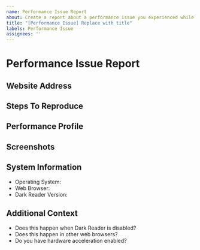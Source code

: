 ```yaml
---
name: Performance Issue Report
about: Create a report about a performance issue you experienced while using Dark Reader.
title: "[Performance Issue] Replace with title"
labels: Performance Issue
assignees: ''
---
```


<!--
  Please do NOT delete this template.
  Fill out every section of this report and remove any unneeded ones.
  Failure to follow these requirements will result in this being closed.

  Before submitting, please perform the following steps:

  1. Search for any existing report about this issue.
  2. Restart your web browser to check if that resolves this issue.
  3. Make sure you can recreate this issue in a new web browser profile.
  4. Place a brief description in the title of this report.

  Thank you for taking the time to report this issue.
-->


# Performance Issue Report

## Website Address
<!-- Provide the website address. -->

## Steps To Reproduce
<!-- Provide steps to reproduce this performance issue.
- Go to example.com.
- Hover over the example button.
- Notice spikes in CPU usage.
-->

## Performance Profile
<!-- Provide a link to a Chromium or Firefox profile. -->

## Screenshots
<!-- If applicable, add screenshots to help explain this performance issue. -->

## System Information
<!--
  Specify the operating system, web browser name and version, and the Dark Reader version.
  Please do an online search for help if you are not familiar with how to get this information.
-->

- Operating System: <!-- e.g. Windows, macOS, Linux -->
- Web Browser: <!-- e.g. Chrome 91, Firefox 90, Edge 91, Safari 14 -->
- Dark Reader Version: <!-- e.g. 4.9.34 -->

## Additional Context
- Does this happen when Dark Reader is disabled?
- Does this happen in other web browsers?
- Do you have hardware acceleration enabled?

<!-- Provide any additional information about this performance issue. -->
